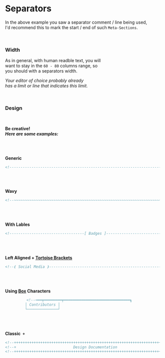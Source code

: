 
# Separators
 
</div>

In the above example you saw a separator comment / line being used, <br>
I'd recommend this to mark the start / end of such `Meta-Sections`.

<br>

### Width

As in general, with human readble text, you will <br>
want to stay in the `60 - 80` columns range, so <br>
you should with a separators width.

*Your editor of choice probably already* <br>
*has a limit or line that indicates this limit.*

<br>

### Design

<br>

**Be creative!** <br>
***Here are some examples:***

<br>
<br>

**Generic**

<div align = 'center'>

```markdown
<!----------------------------------------------------------------------------->
```
         
</div>
<br>
<br>

**Wavy**

<div align = 'center'>

```markdown
<!--~~~~~~~~~~~~~~~~~~~~~~~~~~~~~~~~~~~~~~~~~~~~~~~~~~~~~~~~~~~~~~~~~~~~~~~~~-->
```

</div>
<br>
<br>

**With Lables**

<div align = 'center'>

```markdown
<!----------------------------------[ Badges ]--------------------------------->
```

</div>
<br>
<br>

**Left Aligned + [Tortoise Brackets]**

<div align = 'center'>

```markdown
<!--⦗ Social Media ⦘----------------------------------------------------------->
```

</div>
<br>
<br>

**Using [Box] Characters**

<div align = 'center'>

```markdown
<!--╼━━┯━━━━━━━━┯━━━━━━━━━━━━━━━━━━━━━━━━━━━━━━┓   
         │ Contributors │                                                   ┃   
         └──────────────┘                                                   ┖-->
```

</div>
<br>
<br>

**Classic `+`**

<div align = 'center'>

```markdown
<!--+++++++++++++++++++++++++++++++++++++++++++++++++++++++++++++++++++++++++-->
<!--+                          Design Documentation                         +-->
<!--+++++++++++++++++++++++++++++++++++++++++++++++++++++++++++++++++++++++++-->
```

</div>

<br>


<!----------------------------------------------------------------------------->

[Tortoise Brackets]: https://unicode-table.com/en/2997/
[Box]: https://unicode-table.com/en/blocks/box-drawing/